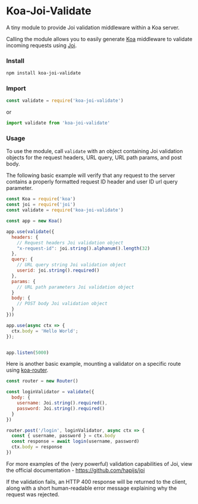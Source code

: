 # Koa-Joi-Validate

A tiny module to provide Joi validation middleware within a Koa server.

Calling the module allows you to easily generate [Koa](https://github.com/koajs/koa) middleware to validate incoming requests using [Joi](https://github.com/hapijs/joi).

### Install

```bash
npm install koa-joi-validate
```

### Import

```javascript
const validate = require('koa-joi-validate')
```

or

```javascript
import validate from 'koa-joi-validate'
```

### Usage

To use the module, call `validate` with an object containing Joi validation objects for the request headers, URL query, URL path params, and post body.

The following basic example will verify that any request to the server contains a properly formatted request ID header and user ID url query parameter.
```javascript
const Koa = require('koa')
const joi = require('joi')
const validate = require('koa-joi-validate')

const app = new Koa()

app.use(validate({
  headers: {
    // Request headers Joi validation object
    "x-request-id": joi.string().alphanum().length(32)
  },
  query: {
    // URL query string Joi validation object
    userid: joi.string().required()
  },
  params: {
    // URL path parameters Joi validation object
  }
  body: {
    // POST body Joi validation object
  }
}))

app.use(async ctx => {
  ctx.body = 'Hello World';
});


app.listen(5000)
```

Here is another basic example, mounting a validator on a specific route using [koa-router](https://github.com/alexmingoia/koa-router).
```javascript
const router = new Router()

const loginValidator = validate({
  body: {
    username: Joi.string().required(),
    password: Joi.string().required()
  }
})

router.post('/login', loginValidator, async ctx => {
  const { username, password } = ctx.body
  const response = await login(username, password)
  ctx.body = response
})
```

For more examples of the (very powerful) validation capabilities of Joi, view the official documentation - https://github.com/hapijs/joi

If the validation fails, an HTTP 400 response will be returned to the client, along with a short human-readable error message explaining why the request was rejected.